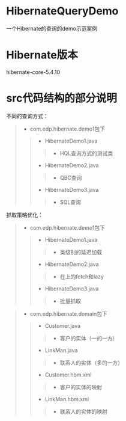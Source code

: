 # HibernateQueryDemo
一个Hibernate的查询的demo示范案例

# Hibernate版本
hibernate-core-5.4.10

# src代码结构的部分说明
不同的查询方式：

>* com.edp.hibernate.demo1包下
>>* HibernateDemo1.java
>>>* HQL查询方式的测试类
>>* HibernateDemo2.java
>>>* QBC查询
>>* HibernateDemo3.java
>>>* SQL查询

抓取策略优化：
>* com.edp.hibernate.demo1包下
>>* HibernateDemo1.java
>>>* 类级别的延迟加载
>>* HibernateDemo2.java
>>>* 在<set>上的fetch和lazy
>>* HibernateDemo3.java
>>>* 批量抓取


>* com.edp.hibernate.domain包下
>>* Customer.java
>>>* 客户的实体（一的一方）
>>* LinkMan.java
>>>* 联系人的实体（多的一方）
>>* Customer.hbm.xml
>>>* 客户的实体的映射
>>* LinkMan.hbm.xml
>>>* 联系人的实体的映射
